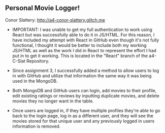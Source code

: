 ## Personal Movie Logger!

Conor Slattery: http://a4-conor-slattery.glitch.me

- IMPORTANT: I was unable to get my full authentication to work using React but was successfully able to do it in JS/HTML. For this reason, I have included my attempt with React in GitHub even though it's not fully functional, I thought it would be better to include both my working JS/HTML as well as the work I did in React to represent the effort I had put in to get it working. This is located in the "React" branch of the a4-C-Slat Repository.

- Since assignment 3, I successfully added a method to allow users to log in with GitHub and utilize that information the same way it was being used in the MongoDB.
- Both MongoDB and GitHub users can login, add movies to their profile, edit existing ratings or reviews by inputting duplicate movies, and delete movies they no longer want in the table.
- Once users are logged in, if they have multiple profiles they're able to go back to the login page, log in as a different user, and they will see the movies stored for that unique user and any previously logged in users information is removed.
